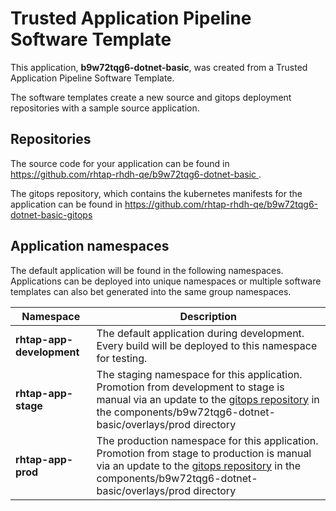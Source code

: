 # Trusted Application Pipeline Software Template

This application, **b9w72tqg6-dotnet-basic**, was created from a Trusted Application Pipeline Software Template.

The software templates create a new source and gitops deployment repositories with a sample source application. 

## Repositories

The source code for your application can be found in [https://github.com/rhtap-rhdh-qe/b9w72tqg6-dotnet-basic ](https://github.com/rhtap-rhdh-qe/b9w72tqg6-dotnet-basic ).
 
The gitops repository, which contains the kubernetes manifests for the application can be found in 
[https://github.com/rhtap-rhdh-qe/b9w72tqg6-dotnet-basic-gitops ](https://github.com/rhtap-rhdh-qe/b9w72tqg6-dotnet-basic-gitops ) 

## Application namespaces 

The default application will be found in the following namespaces. Applications can be deployed into unique namespaces or multiple software templates can also bet generated into the same group namespaces.  

|  Namespace   |  Description   |  
| -------- | -------- |   
| **rhtap-app-development** | The default application during development. Every build will be deployed to this namespace for testing. | 
| **rhtap-app-stage** | The staging namespace for this application. Promotion from development to stage is manual via an update to the [gitops repository](https://github.com/rhtap-rhdh-qe/b9w72tqg6-dotnet-basic-gitops ) in the components/b9w72tqg6-dotnet-basic/overlays/prod directory |  
| **rhtap-app-prod** | The production namespace for this application. Promotion from stage to production is manual via an update to the [gitops repository](https://github.com/rhtap-rhdh-qe/b9w72tqg6-dotnet-basic-gitops ) in the components/b9w72tqg6-dotnet-basic/overlays/prod directory | 